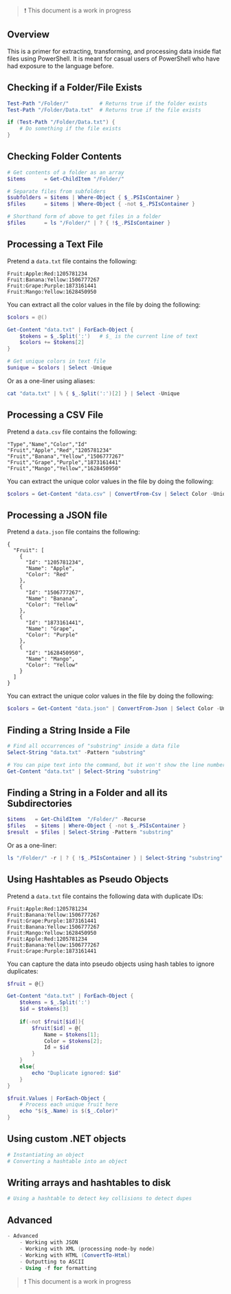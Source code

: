 > ❗ This document is a work in progress

## Overview
This is a primer for extracting, transforming, and processing data inside flat files using PowerShell. It is meant for casual users of PowerShell who have had exposure to the language before.

## Checking if a Folder/File Exists
```powershell
Test-Path "/Folder/"          # Returns true if the folder exists
Test-Path "/Folder/Data.txt"  # Returns true if the file exists

if (Test-Path "/Folder/Data.txt") {
    # Do something if the file exists
}
```

## Checking Folder Contents
```powershell
# Get contents of a folder as an array 
$items      = Get-ChildItem "/Folder/" 

# Separate files from subfolders
$subfolders = $items | Where-Object { $_.PSIsContainer }
$files      = $items | Where-Object { -not $_.PSIsContainer }

# Shorthand form of above to get files in a folder
$files      = ls "/Folder/" | ? { !$_.PSIsContainer }
```

## Processing a Text File
Pretend a `data.txt` file contains the following:
```
Fruit:Apple:Red:1205781234
Fruit:Banana:Yellow:1506777267
Fruit:Grape:Purple:1873161441
Fruit:Mango:Yellow:1628450950
```

You can extract all the color values in the file by doing the following:
```powershell
$colors = @()

Get-Content "data.txt" | ForEach-Object {
	$tokens = $_.Split(':')   # $_ is the current line of text    
	$colors += $tokens[2] 
}

# Get unique colors in text file
$unique = $colors | Select -Unique
```

Or as a one-liner using aliases:
```powershell
cat "data.txt" | % { $_.Split(':')[2] } | Select -Unique
```

## Processing a CSV File
Pretend a `data.csv` file contains the following:
```
"Type","Name","Color","Id"
"Fruit","Apple","Red","1205781234"
"Fruit","Banana","Yellow","1506777267"
"Fruit","Grape","Purple","1873161441"
"Fruit","Mango","Yellow","1628450950"
```

You can extract the unique color values in the file by doing the following:
```powershell
$colors = Get-Content "data.csv" | ConvertFrom-Csv | Select Color -Unique
```

## Processing a JSON file
Pretend a `data.json` file contains the following:
```
{
  "Fruit": [
    {
      "Id": "1205781234",
      "Name": "Apple",
      "Color": "Red"
    },
    {
      "Id": "1506777267",
      "Name": "Banana",
      "Color": "Yellow"
    },
    {
      "Id": "1873161441",
      "Name": "Grape",
      "Color": "Purple"
    },
    {
      "Id": "1628450950",
      "Name": "Mango",
      "Color": "Yellow"
    }
  ]
}
```

You can extract the unique color values in the file by doing the following:
```powershell
$colors = Get-Content "data.json" | ConvertFrom-Json | Select Color -Unique
```

## Finding a String Inside a File
```powershell
# Find all occurrences of "substring" inside a data file
Select-String "data.txt" -Pattern "substring"

# You can pipe text into the command, but it won't show the line number
Get-Content "data.txt" | Select-String "substring"
```

## Finding a String in a Folder and all its Subdirectories
```powershell
$items   = Get-ChildItem  "/Folder/" -Recurse
$files   = $items | Where-Object { -not $_.PSIsContainer }
$result  = $files | Select-String -Pattern "substring"
```

Or as a one-liner:
```powershell
ls "/Folder/" -r | ? { !$_.PSIsContainer } | Select-String "substring"
```

## Using Hashtables as Pseudo Objects
Pretend a `data.txt` file contains the following data with duplicate IDs:
```
Fruit:Apple:Red:1205781234
Fruit:Banana:Yellow:1506777267
Fruit:Grape:Purple:1873161441
Fruit:Banana:Yellow:1506777267
Fruit:Mango:Yellow:1628450950
Fruit:Apple:Red:1205781234
Fruit:Banana:Yellow:1506777267
Fruit:Grape:Purple:1873161441
```

You can capture the data into pseudo objects using hash tables to ignore duplicates:
```powershell
$fruit = @{}

Get-Content "data.txt" | ForEach-Object {
	$tokens = $_.Split(':') 
	$id = $tokens[3]
	
	if(-not $fruit[$id]){
		$fruit[$id] = @{
			Name = $tokens[1];
			Color = $tokens[2];
			Id = $id
		}
	}
	else{
		echo "Duplicate ignored: $id"
	}
}

$fruit.Values | ForEach-Object {
	# Process each unique fruit here
	echo "$($_.Name) is $($_.Color)"
}
```

## Using custom .NET objects
```powershell
# Instantiating an object
# Converting a hashtable into an object
```

## Writing arrays and hashtables to disk
```powershell
# Using a hashtable to detect key collisions to detect dupes
```

## Advanced
```powershell
- Advanced
	- Working with JSON
	- Working with XML (processing node-by node)
	- Working with HTML (ConvertTo-Html)
	- Outputting to ASCII
	- Using -f for formatting
```
> ❗ This document is a work in progress

